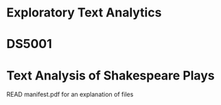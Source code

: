 # Exploratory Text Analytics 
# DS5001
# Text Analysis of Shakespeare Plays

READ manifest.pdf for an explanation of files
